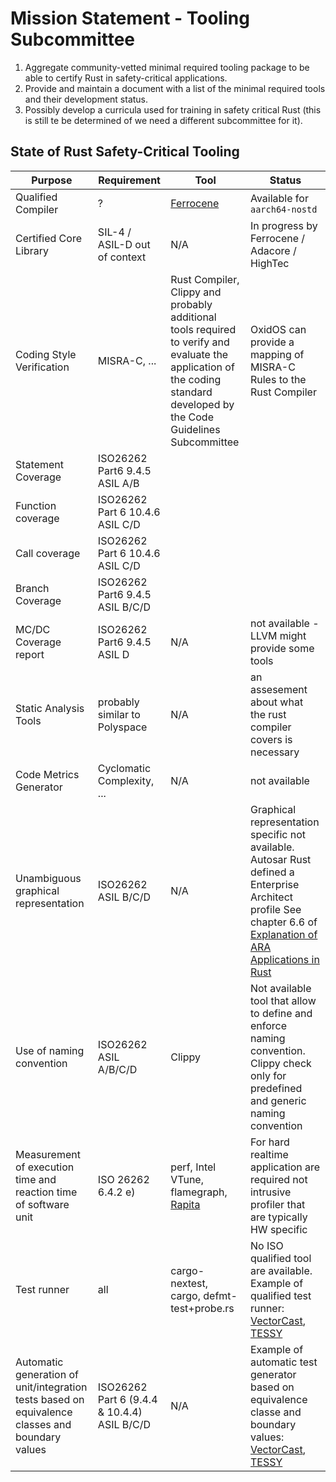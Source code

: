# Mission Statement - Tooling Subcommittee

1. Aggregate community-vetted minimal required tooling package to be able to certify Rust in safety-critical applications.
2. Provide and maintain a document with a list of the minimal required tools and their development status.
3. Possibly develop a curricula used for training in safety critical Rust (this is still te be determined of we need a different subcommittee for it).

## State of Rust Safety-Critical Tooling

| Purpose | Requirement | Tool | Status |
|---------|-------------|------|--------|
| Qualified Compiler | ? | [Ferrocene](https://ferrocene.dev/en/) | Available for `aarch64-nostd` |
| Certified Core Library | SIL-4 / ASIL-D out of context | N/A | In progress by Ferrocene / Adacore / HighTec |
| Coding Style Verification | MISRA-C, ... | Rust Compiler, Clippy and probably additional tools required to verify and evaluate the application of the coding standard developed by the Code Guidelines Subcommittee | OxidOS can provide a mapping of MISRA-C Rules to the Rust Compiler |
|Statement Coverage| ISO26262 Part6 9.4.5 ASIL A/B | | |
|Function coverage| ISO26262 Part 6 10.4.6 ASIL C/D | | |
|Call coverage| ISO26262 Part 6 10.4.6 ASIL C/D | | |
|Branch Coverage | ISO26262 Part6 9.4.5 ASIL B/C/D | | | 
| MC/DC Coverage report | ISO26262 Part6 9.4.5 ASIL D | N/A | not available - LLVM might provide some tools |
| Static Analysis Tools | probably similar to Polyspace | N/A | an assesement about what the rust compiler covers is necessary |
| Code Metrics Generator | Cyclomatic Complexity, ... | N/A | not available |
|Unambiguous graphical representation|ISO26262 ASIL B/C/D | N/A | Graphical representation specific not available. Autosar Rust defined a Enterprise Architect profile See chapter 6.6 of [Explanation of ARA Applications in Rust](https://www.autosar.org/fileadmin/standards/R23-11/AP/AUTOSAR_AP_EXP_ARARustApplications.pdf)|
|Use of naming convention| ISO26262 ASIL A/B/C/D | Clippy | Not available tool that allow to define and enforce naming convention. Clippy check only for predefined and generic naming convention |
|Measurement of execution time and reaction time of software unit| ISO 26262 6.4.2 e) | perf, Intel VTune, flamegraph, [Rapita](https://www.adacore.com/press/rapita-systems-showcases-adacores-gnat-pro-for-rust-at-hisc) |  For hard realtime application are required not intrusive profiler that are typically HW specific |
| Test runner | all | cargo-nextest, cargo, defmt-test+probe.rs | No ISO qualified tool are available. Example of qualified test runner: [VectorCast](https://www.vector.com/us/en/products/products-a-z/software/vectorcast/?gad_source=1&gclid=EAIaIQobChMIyMKCgvn3igMVM0-RBR1s9BOkEAAYASAAEgJM2_D_BwE#c336977),  [TESSY](https://www.razorcat.com/en/product-tessy.html)|
| Automatic generation of unit/integration tests based on equivalence classes and boundary values | ISO26262 Part 6 (9.4.4 & 10.4.4) ASIL B/C/D | N/A | Example of automatic test generator based on equivalence classe and boundary values: [VectorCast](https://www.vector.com/us/en/products/products-a-z/software/vectorcast/?gad_source=1&gclid=EAIaIQobChMIyMKCgvn3igMVM0-RBR1s9BOkEAAYASAAEgJM2_D_BwE#c336977),  [TESSY](https://www.razorcat.com/en/product-tessy.html) |



